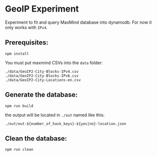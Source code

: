 # GeoIP Experiment

Experiment to fit and query MaxMind database into dynamodb. For now it only works with `IPv4`.

## Prerequisites:

```
npm install
```

You must put maxmind CSVs into the `data` folder:

```
./data/GeoIP2-City-Blocks-IPv4.csv
./data/GeoIP2-City-Blocks-IPv6.csv
./data/GeoIP2-City-Locations-en.csv
```

## Generate the database:

```
npm run build
```

the output will be located in `./out` named like this:

`./out/out-${number_of_hask_keys}-${yes|no}-location.json`

## Clean the database:

```
npm run clean
```
